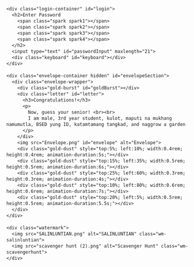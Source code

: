 <!DOCTYPE html>
<html lang="en">
<head>
<meta charset="UTF-8">
<meta name="viewport" content="width=device-width, initial-scale=1.0">
<title>SALINLUNTIAN: SCAVENGER HUNT</title>
<style>

@import url('https://fonts.googleapis.com/css2?family=Baloo+2:wght@700&display=swap');

body, html {
    margin: 0;
    padding: 0;
    height: 100%;
    overflow: hidden;
    font-family: 'Georgia', serif;
    background: #0b2e0f;
    color: white;
  }

  canvas {
    position: fixed;
    top: 0;
    left: 0;
    z-index: 0;
    width: 100vw;
    height: 100vh;
    background: #123 url("GreenBG.png") no-repeat center center/cover;
    filter: brightness(0.8);
  }

  .watermark {
    position: fixed;
    bottom: 1vh;
    right: 1vw;
    display: flex;
    align-items: center;
    gap: 0.1rem;
    z-index: 3;
    pointer-events: none;
  }

  .watermark img {
    opacity: 0.4;
    display: block;
    height: auto;
  }

  .wm-salinluntian { max-height: 4rem; }
  .wm-scavengerhunt { max-height: 1rem; }

  /* Horizontal scroll container */
  .scroll-container {
    width: 100vw;
    height: 100vh;
    overflow-x: auto;
    overflow-y: hidden;
    -webkit-overflow-scrolling: touch;
    scroll-snap-type: x mandatory;
    display: flex;
    justify-content: center;
    align-items: center;
  }

  .scroll-content {
    display: flex;
    flex-direction: row;
    min-width: 100vw;
    height: 100%;
    justify-content: center;
    align-items: center;
    position: relative;
  }

  /* Login container */
  .login-container {
    position: relative;
    z-index: 2;
    text-align: center;
    background: none;
    padding: 0;
    border: none;
    box-shadow: none;
    max-width: 90vw;
    width: 350px;
    scroll-snap-align: center;
  }

  @import url('https://fonts.googleapis.com/css2?family=Baloo+2:wght@700&display=swap');

.login-container h2 {
  font-family: 'Baloo 2', sans-serif !important;
  font-size: 2.8rem;
  text-transform: uppercase;
  letter-spacing: 0.06em;
  color: white;
line-height: 1.1; /* reduces extra vertical space */
    margin-bottom: 1rem; /* keeps it close to input */
  text-shadow: 
    0 2px 2px rgba(0,0,0,0.6),
    0 0 8px #00ffcc,
    0 0 16px #00cc88,
    0 0 28px #009966;
  position: relative;
  display: inline-block;
  animation: shinePulse 3s infinite;
}

@keyframes shinePulse {
    0% { text-shadow:0 2px 2px rgba(0,0,0,0.6),0 0 10px #00ffcc,0 0 20px #00cc88,0 0 35px #009966; color: #fff; }
    50% { text-shadow:0 2px 2px rgba(0,0,0,0.6),0 0 5px #00cc88,0 0 10px #009966,0 0 18px #007744; color: #f2f2f2; }
    100% { text-shadow:0 2px 2px rgba(0,0,0,0.6),0 0 10px #00ffcc,0 0 20px #00cc88,0 0 35px #009966; color: #fff; }
  }

  .login-container input {
    display: block;
    margin: 0 auto 2vh auto;
    padding: 0.8rem;
    font-size: 1.1rem;
    border-radius: 0.8rem;
    border: 1px solid #ccc;
    text-align: center;
    width: 90%;
    max-width: 220px;
    box-sizing: border-box;
    font-family: 'Courier New', monospace;
    font-style: italic;
  }

  /* Keyboard styling same as original (buttons, hover, active) */
/* Keyboard container */
.keyboard {
  margin-top: 1vh;
  display: flex;
  flex-direction: column;
  align-items: center;
  gap: 0.5vh;
  width: 100%;
  max-width: 350px;
  box-sizing: border-box;
  background: none;
}

/* Keyboard rows */
.keyboard-row {
  display: flex;
  justify-content: center;
  gap: 0.3vw;
  flex-wrap: nowrap;
  width: 100%;
}

/* Stagger rows like phone keyboard */
.keyboard-row:nth-child(2) { padding-left: 5%; }
.keyboard-row:nth-child(3) { padding-left: 10%; }

/* Letter buttons */
.keyboard button {
  flex: 1 1 auto;
  min-width: 2.5rem;
  max-width: 50px;
  padding: 0.6rem 0.4rem;
  font-size: clamp(0.8rem, 2.5vw, 1rem);
  border: none;
  border-radius: 0.8rem;
  font-family: 'Georgia', serif;
  font-weight: bold;
  color: #fff;
  cursor: pointer;
  background: url("https://www.transparenttextures.com/patterns/wood-pattern.png"),
              linear-gradient(145deg, #5c3d1e, #3e2a15);
  background-blend-mode: overlay;
  background-size: cover;
  box-shadow: 0 0.3rem 0.4rem rgba(0,0,0,0.6),
              inset -0.2rem -0.2rem 0.4rem rgba(0,0,0,0.4),
              inset 0.2rem 0.2rem 0.4rem rgba(255,255,255,0.1);
  transition: all 0.2s ease;
}

/* Special keys */
.keyboard button.shift,
.keyboard button.del,
.keyboard button.enter { flex: 0 0 30%; min-width: 65px; }
.keyboard button.space { flex: 0 0 40%; min-width: 80px; }

/* Hover & active */
.keyboard button:hover {
  background: url("https://www.transparenttextures.com/patterns/wood-pattern.png"),
              linear-gradient(145deg, #4b6d35, #2f4d25);
  background-size: cover;
  color: #dfffdf;
  box-shadow: 0 0 1rem #4caf50, inset 0 0 0.5rem rgba(0,0,0,0.7);
  transform: translateY(-0.2rem) scale(1.05);
}

.keyboard button:active {
  transform: translateY(0.2rem) scale(0.95);
  box-shadow: inset 0 0 0.8rem rgba(0,0,0,0.8);
}

.hidden {
  display: none;
}


  /* Envelope container */
  .envelope-container {
    position: relative;
    text-align: center;
    z-index: 2;
    max-width: 90vw;
    width: 400px;
    scroll-snap-align: center;
  }

  .envelope-wrapper {
    position: relative;
    display: inline-block;
    animation: shake 3s infinite;
    width: 100%;
  }

  .envelope-wrapper::before {
    content: "";
    position: absolute;
    top: -5%; left: -5%; right: -5%; bottom: -5%;
    background: radial-gradient(circle, rgba(255,223,128,0.8) 0%, transparent 70%);
    animation: shimmer 2s infinite alternate;
    filter: blur(2vw);
    z-index: -1;
    border-radius: 50%;
  }

  .envelope-wrapper img {
    width: 100%;
    max-width: 300px;
    height: auto;
    cursor: pointer;
    animation: envelopeGlow 3s infinite alternate;
  }

  /* Letter styling */
  .letter {
    display: none;
    position: absolute;
    top: -16vh;
    left: 50%;
    transform: translateX(-50%) translateY(0);
    width: 90%;
    max-width: 360px;
    min-width: 200px;
    padding: 4% 5%;
    background: url("paperletter.png") no-repeat center center;
    background-size: 110% 110%;
    font-family: 'Georgia', serif;
    color: #2e2a23;
    font-size: 1rem;
    line-height: 1.5;
    opacity: 0;
    transition: all 1s ease;
    z-index: 5;
    box-sizing: border-box;
  }

  .letter h3 { margin-bottom: 1vh; font-size: 1.5rem; text-align: center; color: #2b1f0e; }
  .letter p { margin: 0.5vh 0; font-size: 1rem; text-align: justify; }

  .letter::before {
    content: "";
    position: absolute;
    top: 5%; left: 5%;
    width: 90%; height: 90%;
    background: url("https://www.transparenttextures.com/patterns/paper-fibers.png");
    opacity: 0.2;
    pointer-events: none;
    background-size: cover;
  }

  .letter.show {
    display: block;
    opacity: 1;
    transform: translateX(-50%) translateY(-5vh);
  }

  @media (max-width: 480px) { .login-container h2 { font-size: 1.2rem; } }
</style>
</head>
<body>
<canvas id="sparks"></canvas>

<div class="scroll-container">
  <div class="scroll-content">

    <div class="login-container" id="login">
      <h2>Enter Password
        <span class="spark spark1"></span>
        <span class="spark spark2"></span>
        <span class="spark spark3"></span>
        <span class="spark spark4"></span>
      </h2>
      <input type="text" id="passwordInput" maxlength="21">
      <div class="keyboard" id="keyboard"></div>
    </div>

    <div class="envelope-container hidden" id="envelopeSection">
      <div class="envelope-wrapper">
        <div class="gold-burst" id="goldBurst"></div>
        <div class="letter" id="letter">
          <h3>Congratulations!</h3>
          <p>
            Now, guess your senior! <br><br>
            I am male, 3rd year student, kulot, maputi na mukhang namumutla, BSED yung ID, katamtamang tangkad, and naggrow a garden
          </p>
        </div>
        <img src="Envelope.png" id="envelope" alt="Envelope">
        <div class="gold-dust" style="top:5%; left:10%; width:0.4rem; height:0.4rem; animation-duration:5s;"></div>
        <div class="gold-dust" style="top:15%; left:35%; width:0.5rem; height:0.5rem; animation-duration:6s;"></div>
        <div class="gold-dust" style="top:25%; left:60%; width:0.3rem; height:0.3rem; animation-duration:4s;"></div>
        <div class="gold-dust" style="top:10%; left:80%; width:0.6rem; height:0.6rem; animation-duration:7s;"></div>
        <div class="gold-dust" style="top:20%; left:5%; width:0.5rem; height:0.5rem; animation-duration:5.5s;"></div>
      </div>
    </div>

    <div class="watermark">
      <img src="SALINLUNTIAN.png" alt="SALINLUNTIAN" class="wm-salinluntian">
      <img src="scavenger hunt (2).png" alt="Scavenger Hunt" class="wm-scavengerhunt">
    </div>

  </div>
</div>

<script>
const correctPassword = "Hydrilla verticillata";
const keyboard = document.getElementById("keyboard");
const passwordInput = document.getElementById("passwordInput");
let isUppercase = true;

const keyLayout = ["QWERTYUIOP","ASDFGHJKL","ZXCVBNM"];

function renderKeyboard() {
  keyboard.innerHTML = "";

  // Create rows for letters
  keyLayout.forEach((row, idx) => {
    const rowDiv = document.createElement("div");
    rowDiv.classList.add("keyboard-row");
    row.split("").forEach(letter => {
      const btn = document.createElement("button");
      btn.textContent = isUppercase ? letter.toUpperCase() : letter.toLowerCase();
      btn.onclick = () => passwordInput.value += btn.textContent;
      rowDiv.appendChild(btn);
    });
    keyboard.appendChild(rowDiv);
  });

  // Control row
  const controlRow = document.createElement("div");
  controlRow.classList.add("keyboard-row");

  const shift = document.createElement("button");
  shift.textContent = "⇧";
  shift.classList.add("shift");
  shift.onclick = () => { isUppercase = !isUppercase; renderKeyboard(); };
  controlRow.appendChild(shift);

  const del = document.createElement("button");
  del.textContent = "⌫";
  del.classList.add("del");
  del.onclick = () => passwordInput.value = passwordInput.value.slice(0, -1);
  controlRow.appendChild(del);

  const space = document.createElement("button");
  space.textContent = "Space";
  space.classList.add("space");
  space.onclick = () => passwordInput.value += " ";
  controlRow.appendChild(space);

  const enter = document.createElement("button");
  enter.textContent = "Enter";
  enter.classList.add("enter");
  enter.onclick = checkPassword;
  controlRow.appendChild(enter);

  keyboard.appendChild(controlRow);
}

// Trigger Enter key
passwordInput.addEventListener("keyup", e => { if (e.key === "Enter") checkPassword(); });

renderKeyboard();
passwordInput.addEventListener("keyup", (e) => { if (e.key === "Enter") checkPassword(); });

function checkPassword() {
  if (passwordInput.value.trim().toUpperCase() === correctPassword.toUpperCase()) {
    flashSparks("green"); speedBoost();
    document.getElementById("login").classList.add("hidden");
    document.getElementById("envelopeSection").classList.remove("hidden");
  } else {
    flashSparks("red"); speedBoost();
    passwordInput.classList.add("error");
    setTimeout(() => passwordInput.classList.remove("error"), 400);
    passwordInput.value = "";
  }
}

const envelope = document.getElementById("envelope");
const goldBurst = document.getElementById("goldBurst");
const letter = document.getElementById("letter");
let isOpened = false;

envelope.addEventListener("click", () => {
  if (isOpened) return;
  envelope.src = "openenve.png";
  goldBurst.classList.remove("active"); 
  void goldBurst.offsetWidth; 
  goldBurst.classList.add("active");
  letter.classList.add("show");
  flashSparks("green"); speedBoost();
  isOpened = true;
});

const canvas = document.getElementById("sparks");
const ctx = canvas.getContext("2d");
canvas.width = window.innerWidth;
canvas.height = window.innerHeight;
let sparks = [];
const numSparks = 100;
for (let i = 0; i < numSparks; i++) {
  sparks.push({ x: Math.random() * canvas.width, y: Math.random() * canvas.height, radius: Math.random() * 2 + 1, dx: (Math.random() - 0.5) * 0.6, dy: (Math.random() - 0.5) * 0.6, color: "yellow"});
}
function drawSparks() {
  ctx.clearRect(0, 0, canvas.width, canvas.height);
  sparks.forEach(s => {
    ctx.beginPath(); ctx.arc(s.x, s.y, s.radius, 0, Math.PI * 2); ctx.fillStyle = s.color; ctx.shadowColor = s.color; ctx.shadowBlur = 15; ctx.fill();
    s.x += s.dx; s.y += s.dy;
    if (s.x < 0 || s.x > canvas.width) s.dx *= -1;
    if (s.y < 0 || s.y > canvas.height) s.dy *= -1;
  });
  requestAnimationFrame(drawSparks);
}
drawSparks();
function flashSparks(color) { sparks.forEach(s => s.color = color); setTimeout(() => { sparks.forEach(s => s.color = "yellow"); }, 600); }
function speedBoost() { sparks.forEach(s => { s.dx *= 3; s.dy *= 3; }); setTimeout(() => { sparks.forEach(s => { s.dx /= 3; s.dy /= 3; }); }, 800); }
window.onresize = () => { canvas.width = window.innerWidth; canvas.height = window.innerHeight; };
</script>
</body>
</html>
